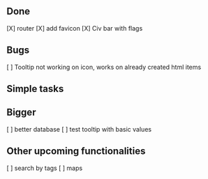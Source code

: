 ## Done
[X] router
[X] add favicon
[X] Civ bar with flags

## Bugs
[ ] Tooltip not working on icon, works on already created html items

## Simple tasks

## Bigger
[ ] better database
[ ] test tooltip with basic values

## Other upcoming functionalities
[ ] search by tags
[ ] maps
